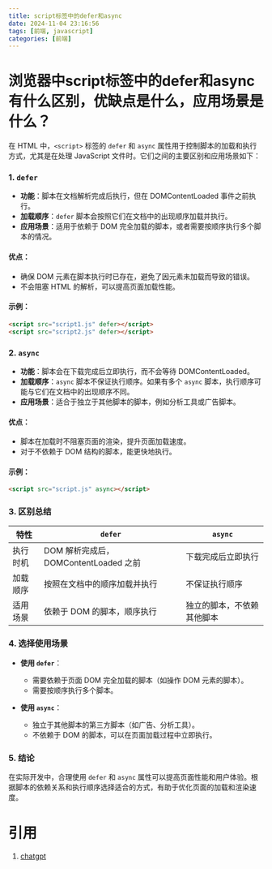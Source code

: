 ```yaml
---
title: script标签中的defer和async
date: 2024-11-04 23:16:56
tags: [前端, javascript]
categories: [前端]
---
```


# 浏览器中script标签中的defer和async有什么区别，优缺点是什么，应用场景是什么？

在 HTML 中，`<script>` 标签的 `defer` 和 `async` 属性用于控制脚本的加载和执行方式，尤其是在处理 JavaScript 文件时。它们之间的主要区别和应用场景如下：

### 1. `defer`

- **功能**：脚本在文档解析完成后执行，但在 DOMContentLoaded 事件之前执行。
- **加载顺序**：`defer` 脚本会按照它们在文档中的出现顺序加载并执行。
- **应用场景**：适用于依赖于 DOM 完全加载的脚本，或者需要按顺序执行多个脚本的情况。

#### 优点：
- 确保 DOM 元素在脚本执行时已存在，避免了因元素未加载而导致的错误。
- 不会阻塞 HTML 的解析，可以提高页面加载性能。

#### 示例：
```html
<script src="script1.js" defer></script>
<script src="script2.js" defer></script>
```

### 2. `async`

- **功能**：脚本会在下载完成后立即执行，而不会等待 DOMContentLoaded。
- **加载顺序**：`async` 脚本不保证执行顺序。如果有多个 `async` 脚本，执行顺序可能与它们在文档中的出现顺序不同。
- **应用场景**：适合于独立于其他脚本的脚本，例如分析工具或广告脚本。

#### 优点：
- 脚本在加载时不阻塞页面的渲染，提升页面加载速度。
- 对于不依赖于 DOM 结构的脚本，能更快地执行。

#### 示例：
```html
<script src="script.js" async></script>
```

### 3. 区别总结

| 特性               | `defer`                               | `async`                            |
|--------------------|--------------------------------------|------------------------------------|
| 执行时机           | DOM 解析完成后，DOMContentLoaded 之前 | 下载完成后立即执行                  |
| 加载顺序           | 按照在文档中的顺序加载并执行       | 不保证执行顺序                     |
| 适用场景           | 依赖于 DOM 的脚本，顺序执行       | 独立的脚本，不依赖其他脚本         |

### 4. 选择使用场景

- **使用 `defer`**：
  - 需要依赖于页面 DOM 完全加载的脚本（如操作 DOM 元素的脚本）。
  - 需要按顺序执行多个脚本。

- **使用 `async`**：
  - 独立于其他脚本的第三方脚本（如广告、分析工具）。
  - 不依赖于 DOM 的脚本，可以在页面加载过程中立即执行。

### 5. 结论

在实际开发中，合理使用 `defer` 和 `async` 属性可以提高页面性能和用户体验。根据脚本的依赖关系和执行顺序选择适合的方式，有助于优化页面的加载和渲染速度。

# 引用

1. [chatgpt](https://chatgpt.com/c/6714f7ef-9400-8013-b1dc-9c283200754b)